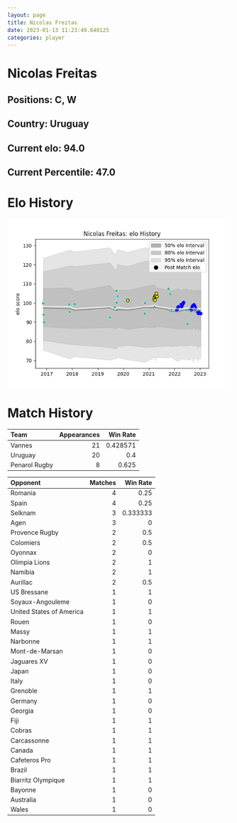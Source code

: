 ```yaml
---  
layout: page  
title: Nicolas Freitas  
date: 2023-01-13 11:23:49.640125  
categories: player  
---
```

# Nicolas Freitas

## Positions: C, W

## Country: Uruguay

## Current elo: 94.0

## Current Percentile: 47.0

# Elo History


![elo history](history_NicolasFreitas.png)
# Match History


| Team          |   Appearances |   Win Rate |
|:--------------|--------------:|-----------:|
| Vannes        |            21 |   0.428571 |
| Uruguay       |            20 |   0.4      |
| Penarol Rugby |             8 |   0.625    |

| Opponent                 |   Matches |   Win Rate |
|:-------------------------|----------:|-----------:|
| Romania                  |         4 |   0.25     |
| Spain                    |         4 |   0.25     |
| Selknam                  |         3 |   0.333333 |
| Agen                     |         3 |   0        |
| Provence Rugby           |         2 |   0.5      |
| Colomiers                |         2 |   0.5      |
| Oyonnax                  |         2 |   0        |
| Olimpia Lions            |         2 |   1        |
| Namibia                  |         2 |   1        |
| Aurillac                 |         2 |   0.5      |
| US Bressane              |         1 |   1        |
| Soyaux-Angouleme         |         1 |   0        |
| United States of America |         1 |   1        |
| Rouen                    |         1 |   0        |
| Massy                    |         1 |   1        |
| Narbonne                 |         1 |   1        |
| Mont-de-Marsan           |         1 |   0        |
| Jaguares XV              |         1 |   0        |
| Japan                    |         1 |   0        |
| Italy                    |         1 |   0        |
| Grenoble                 |         1 |   1        |
| Germany                  |         1 |   0        |
| Georgia                  |         1 |   0        |
| Fiji                     |         1 |   1        |
| Cobras                   |         1 |   1        |
| Carcassonne              |         1 |   1        |
| Canada                   |         1 |   1        |
| Cafeteros Pro            |         1 |   1        |
| Brazil                   |         1 |   1        |
| Biarritz Olympique       |         1 |   1        |
| Bayonne                  |         1 |   0        |
| Australia                |         1 |   0        |
| Wales                    |         1 |   0        |